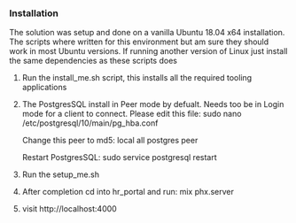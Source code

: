 ### Installation

The solution was setup and done on a vanilla Ubuntu 18.04 x64 installation. The scripts where written for this environment 
but am sure they should work in most Ubuntu versions. If running another version of Linux just install the same dependencies 
as these scripts does

1. Run the install_me.sh script, this installs all the required tooling applications
2. The PostgresSQL install in Peer mode by defualt. Needs too be in Login mode for a client to connect. 
   Please edit this file: 
   sudo nano /etc/postgresql/10/main/pg_hba.conf 
   
   Change this peer to md5:
   local   all             postgres                                peer
   
   Restart PostgresSQL:
   sudo service postgresql restart
3. Run the setup_me.sh
4. After completion cd into hr_portal and run:
    mix phx.server
5. visit http://localhost:4000
